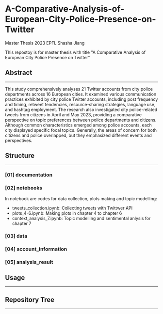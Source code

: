 # A-Comparative-Analysis-of-European-City-Police-Presence-on-Twitter
Master Thesis 2023 EPFL
Shasha Jiang

This repostoy is for master thesis with title "A Comparative Analysis of European City Police Presence on Twitter"

## Abstract
---
This study comprehensively analyses 21 Twitter accounts from city police departments across 16 European cities. It examined various communication practices exhibited by city police Twitter accounts, including post frequency and timing, retweet tendencies, resource-sharing strategies, language use, and hashtag employment. The research also investigated city police-related tweets from citizens in April and May 2023, providing a comparative perspective on topic preferences between police departments and citizens. Although common characteristics emerged among police accounts, each city displayed specific focal topics. Generally, the areas of concern for both citizens and police overlapped, but they emphasized different events and perspectives. 

## Structure
---
### [01] documentation

### [02] notebooks
In notebook are codes for data collection, plots making and topic modelling:

- tweets_collection.ipynb: Collecting tweets with Twittwer API
- plots_4-6.ipynb: Making plots in chapter 4 to chapter 6
- context_analysis_7.ipynb: Topic modelling and sentimental anlysis for chapter 7
### [03] data
### [04] account_information
### [05] analysis_result

## Usage
---


## Repository Tree
---



